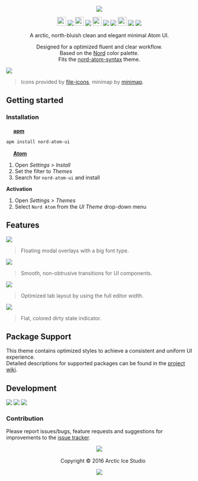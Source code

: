 <p align="center"><img src="https://cdn.rawgit.com/arcticicestudio/nord-atom-ui/develop/assets/nord-atom-ui-banner.svg"/></p>

<p align="center"><img src="https://cdn.travis-ci.org/images/favicon-c566132d45ab1a9bcae64d8d90e4378a.svg" width=24 height=24/> <a href="https://travis-ci.org/arcticicestudio/nord-atom-ui"><img src="https://img.shields.io/travis/arcticicestudio/nord-atom-ui/develop.svg"/></a> <img src="https://circleci.com/favicon.ico" width=24 height=24/> <a href="https://circleci.com/gh/arcticicestudio/nord-atom-ui"><img src="https://circleci.com/gh/arcticicestudio/nord-atom-ui.svg?style=shield&circle-token=49d495671d604d752f1f1be8da675e3150dbdc88"/></a> <img src="https://assets-cdn.github.com/favicon.ico" width=24 height=24/> <a href="https://github.com/arcticicestudio/nord-atom-ui/releases/latest"><img src="https://img.shields.io/github/release/arcticicestudio/nord-atom-ui.svg"/></a> <a href="https://github.com/arcticicestudio/nord/releases/tag/v0.1.0"><img src="https://img.shields.io/badge/Nord-v0.1.0-blue.svg"/></a> <img src="https://atom.io/favicon.ico" width=24 height=24/> <a href="https://atom.io/themes/nord-atom-ui"><img src="https://img.shields.io/apm/v/nord-atom-ui.svg"/></a> <a href="https://atom.io/themes/nord-atom-ui"><img src="https://img.shields.io/apm/dm/nord-atom-ui.svg"/></a></p>

<p align="center">A arctic, north-bluish clean and elegant minimal Atom UI.</p>

<p align="center">Designed for a optimized fluent and clear workflow.<br>
Based on the <a href="https://github.com/arcticicestudio/nord">Nord</a> color palette.<br>
Fits the <a href="https://atom.io/themes/nord-atom-syntax">nord-atom-syntax</a> theme.</p>

![][scrot-top]
> Icons provided by [file-icons](https://atom.io/packages/file-icons), minimap by [minimap](https://atom.io/packages/minimap).

## Getting started
### Installation
**<img src="https://atom.io/favicon.ico" width=16 height=16/> [apm](https://github.com/atom/apm)**  
```shell
apm install nord-atom-ui
```

**<img src="https://atom.io/favicon.ico" width=16 height=16/> [Atom](https://atom.io)**  
  1. Open *Settings > Install*
  2. Set the filter to *Themes*
  3. Search for `nord-atom-ui` and install

**Activation**
  1. Open *Settings > Themes*
  2. Select `Nord Atom` from the *UI Theme* drop-down menu

## Features
![][scrot-feature-modal-overlay]
> Floating modal overlays with a big font type.

![][scrcast-feature-smooth-transitions-components]
> Smooth, non-obtrusive transitions for UI components.

![][scrcast-feature-full-width-tabs]
> Optimized tab layout by using the full editor width.

![][scrcast-feature-tab-dirty-state]
> Flat, colored dirty state indicator.

## Package Support
This theme contains optimized styles to achieve a consistent and uniform UI experience.   
Detailed descriptions for supported packages can be found in the [project wiki](https://github.com/arcticicestudio/nord-atom-ui/wiki/Package-Support).

## Development
[![](https://img.shields.io/badge/Changelog-0.4.0-blue.svg)](https://github.com/arcticicestudio/nord-atom-ui/blob/v0.4.0/CHANGELOG.md) [![](https://img.shields.io/badge/Workflow-gitflow--branching--model-blue.svg)](http://nvie.com/posts/a-successful-git-branching-model) [![](https://img.shields.io/badge/Versioning-ArcVer_0.8.0-blue.svg)](https://github.com/arcticicestudio/arcver)

### Contribution
Please report issues/bugs, feature requests and suggestions for improvements to the [issue tracker](https://github.com/arcticicestudio/nord-atom-ui/issues).

<p align="center"><img src="https://cdn.rawgit.com/arcticicestudio/nord/develop/src/assets/banner-footer-mountains.svg" /></p>

<p align="center"> <img src="http://arcticicestudio.com/favicon.ico" width=16 height=16/> Copyright &copy; 2016 Arctic Ice Studio</p>

<p align="center"><a href="https://github.com/arcticicestudio/nord-atom-ui/blob/develop/LICENSE.md"><img src="https://img.shields.io/badge/License-MIT-blue.svg"/></a></p>

[scrcast-feature-full-width-tabs]: https://raw.githubusercontent.com/arcticicestudio/nord-atom-ui/develop/assets/scrcast-feature-full-width-tabs.gif
[scrcast-feature-smooth-transitions-components]: https://raw.githubusercontent.com/arcticicestudio/nord-atom-ui/develop/assets/scrcast-feature-smooth-transitions-components.gif
[scrcast-feature-tab-dirty-state]: https://raw.githubusercontent.com/arcticicestudio/nord-atom-ui/develop/assets/scrcast-feature-tab-dirty-state.gif
[scrot-feature-modal-overlay]: https://raw.githubusercontent.com/arcticicestudio/nord-atom-ui/develop/assets/scrot-feature-modal-overlay.png
[scrot-top]: https://raw.githubusercontent.com/arcticicestudio/nord-atom-ui/develop/assets/scrot-top.png
